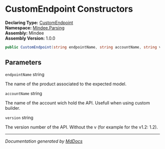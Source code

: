 ﻿<!--  
  <auto-generated>   
    The contents of this file were generated by a tool.  
    Changes to this file may be list if the file is regenerated  
  </auto-generated>   
-->

# CustomEndpoint Constructors

**Declaring Type:** [CustomEndpoint](../index.md)  
**Namespace:** [Mindee.Parsing](../../index.md)  
**Assembly:** Mindee  
**Assembly Version:** 1.0.0

```csharp
public CustomEndpoint(string endpointName, string accountName, string version = "1.0");
```

## Parameters

`endpointName`  string

The name of the product associated to the expected model.

`accountName`  string

The name of the account wich hold the API. Usefull when using custom builder.

`version`  string

The version number of the API. Without the v (for example for the v1.2: 1.2).

___

*Documentation generated by [MdDocs](https://github.com/ap0llo/mddocs)*
